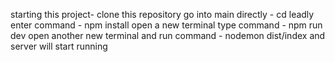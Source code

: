 
starting this project-
clone this repository
go into main directly -  cd leadly
enter command - npm install
open a new terminal type command - npm run dev
open another new terminal and run command - nodemon dist/index
and server will start running